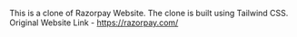 This is a clone of Razorpay Website.
The clone is built using Tailwind CSS.
Original Website Link - https://razorpay.com/